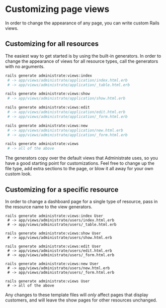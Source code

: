 # Customizing page views

In order to change the appearance of any page,
you can write custom Rails views.

## Customizing for all resources

The easiest way to get started is by using the built-in generators.
In order to change the appearance of views for all resource types,
call the generators with no arguments.

```bash
rails generate administrate:views:index
 # -> app/views/administrate/application/index.html.erb
 # -> app/views/administrate/application/_table.html.erb

rails generate administrate:views:show
 # -> app/views/administrate/application/show.html.erb

rails generate administrate:views:edit
 # -> app/views/administrate/application/edit.html.erb
 # -> app/views/administrate/application/_form.html.erb

rails generate administrate:views:new
 # -> app/views/administrate/application/new.html.erb
 # -> app/views/administrate/application/_form.html.erb

rails generate administrate:views
 # -> all of the above
```

The generators copy over the default views that Administrate uses,
so you have a good starting point for customizations.
Feel free to change up the file type,
add extra sections to the page,
or blow it all away for your own custom look.

## Customizing for a specific resource

In order to change a dashboard page for a single type of resource,
pass in the resource name to the view generators.

```
rails generate administrate:views:index User
 # -> app/views/administrate/users/index.html.erb
 # -> app/views/administrate/users/_table.html.erb

rails generate administrate:views:show User
 # -> app/views/administrate/users/show.html.erb

rails generate administrate:views:edit User
 # -> app/views/administrate/users/edit.html.erb
 # -> app/views/administrate/users/_form.html.erb

rails generate administrate:views:new User
 # -> app/views/administrate/users/new.html.erb
 # -> app/views/administrate/users/_form.html.erb

rails generate administrate:views User
 # -> all of the above
```

Any changes to these template files
will *only* affect pages that display customers,
and will leave the show pages for other resources unchanged.
